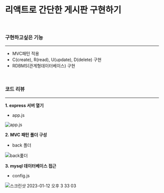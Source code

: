 # 리액트로 간단한 게시판 구현하기
<br/>


### 구현하고싶은 기능
---------------------
- MVC패턴 적용
- C(create), R(read), U(update), D(delete) 구현
- RDBMS(관계형데이터베이스) 구현
<br/>

### 코드 리뷰
----------------------
**1. express 서버 열기**

- app.js

![app.js](https://user-images.githubusercontent.com/107898063/211992767-83e8c416-41d6-4482-aa26-7fde883b0155.png)

**2. MVC 패턴 폴더 구성**

- back 폴더

![back폹더](https://user-images.githubusercontent.com/107898063/211993900-7ee27169-0301-400e-a6ab-6f0374a7831b.png)

**3. mysql 데이터베이스 접근**

- config.js

![스크린샷 2023-01-12 오후 3 33 03](https://user-images.githubusercontent.com/107898063/211994703-20464d3c-66c0-4cd9-ae34-86e22f44611f.png)
